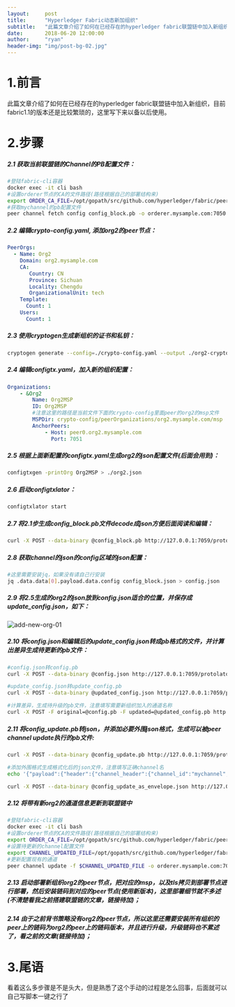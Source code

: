 ```yaml
---
layout:     post
title:      "Hyperledger Fabric动态新加组织"
subtitle:   "此篇文章介绍了如何在已经存在的hyperledger fabric联盟链中加入新组织，目前fabric1.1的版本还是比较繁琐的，这里写下来以备以后使用"
date:       2018-06-20 12:00:00
author:     "ryan"
header-img: "img/post-bg-02.jpg"
---
```


# 1.前言

此篇文章介绍了如何在已经存在的hyperledger fabric联盟链中加入新组织，目前fabric1.1的版本还是比较繁琐的，这里写下来以备以后使用。



# 2.步骤

##### 2.1 获取当前联盟链的Channel的PB配置文件：

```bash
#登陆fabric-cli容器
docker exec -it cli bash
#设置orderer节点的CA的文件路径(路径根据自己的部署结构来)
export ORDER_CA_FILE=/opt/gopath/src/github.com/hyperledger/fabric/peer/crypto/ordererOrganizations/mysample.com/orderers/orderer.mysample.com/msp/tlscacerts/tlsca.mysample.com-cert.pem
#获取mychannel的pb配置文件
peer channel fetch config config_block.pb -o orderer.mysample.com:7050 -c mychannel --tls --cafile $ORDER_CA_FILE
```

##### 2.2 编辑crypto-config.yaml, 添加org2的peer节点：

```yaml
PeerOrgs:
  - Name: Org2
    Domain: org2.mysample.com
    CA:
       Country: CN
       Province: Sichuan
       Locality: Chengdu
       OrganizationalUnit: tech
    Template:
      Count: 1
    Users:
      Count: 1
```

##### 2.3 使用cryptogen生成新组织的证书和私钥：

```bash
cryptogen generate --config=./crypto-config.yaml --output ./org2-crypto-config
```

##### 2.4 编辑configtx.yaml，加入新的组织配置：

```yaml
Organizations:
    - &Org2
        Name: Org2MSP
        ID: Org2MSP
        #注意这里的路径是当前文件下面的crypto-config里面peer的org2的msp文件
        MSPDir: crypto-config/peerOrganizations/org2.mysample.com/msp
        AnchorPeers:
            - Host: peer0.org2.mysample.com
              Port: 7051
```

##### 2.5 根据上面新配置的configtx.yaml生成org2的json配置文件(后面会用到)：

```bash
configtxgen -printOrg Org2MSP > ./org2.json
```

##### 2.6 启动configtxlator：

```bash
configtxlator start
```

##### 2.7 将2.1步生成config_block.pb文件decode成json方便后面阅读和编辑：

```bash
curl -X POST --data-binary @config_block.pb http://127.0.0.1:7059/protolator/decode/common.Block > config_block.json
```

##### 2.8 获取channel的json的config区域的json配置：

```bash
#这里需要安装jq，如果没有请自己行安装
jq .data.data[0].payload.data.config config_block.json > config.json
```

##### 2.9 将2.5生成的org2的json放到config.json适合的位置，并保存成update_config.json，如下：

![add-new-org-01](https://ryanwli.github.io/img/2018/add-new-org-01.png)

##### 2.10 将config.json和编辑后的update_config.json转成pb格式的文件，并计算出差异生成待更新的pb文件：

```bash
#config.json转config.pb
curl -X POST --data-binary @config.json http://127.0.0.1:7059/protolator/encode/common.Config > config.pb

#update_config.json转update_config.pb
curl -X POST --data-binary @updated_config.json http://127.0.0.1:7059/protolator/encode/common.Config > updated_config.pb

#计算差异，生成待升级的pb文件，注意填写需要新组织加入的通道名称
curl -X POST -F original=@config.pb -F updated=@updated_config.pb http://127.0.0.1:7059/configtxlator/compute/update-from-configs -F channel=mychannel > config_update.pb
```

##### 2.11 将config_update.pb转json，并添加必要外围json格式，生成可以被peer channel update执行的pb文件:

```bash
curl -X POST --data-binary @config_update.pb http://127.0.0.1:7059/protolator/decode/common.ConfigUpdate > config_update.json

#添加外围格式生成格式化后的json文件，注意填写正确channel名
echo '{"payload":{"header":{"channel_header":{"channel_id":"mychannel", "type":2}},"data":{"config_update":'$(cat config_update.json)'}}}' > config_update_as_envelope.json

curl -X POST --data-binary @config_update_as_envelope.json http://127.0.0.1:7059/protolator/encode/common.Envelope > config_update_as_envelope.pb
```

##### 2.12 将带有新org2的通道信息更新到联盟链中

```bash
#登陆fabric-cli容器
docker exec -it cli bash
#设置orderer节点的CA的文件路径(路径根据自己的部署结构来)
export ORDER_CA_FILE=/opt/gopath/src/github.com/hyperledger/fabric/peer/crypto/ordererOrganizations/mysample.com/orderers/orderer.mysample.com/msp/tlscacerts/tlsca.mysample.com-cert.pem
#设置待更新的channel配置文件
export CHANNEL_UPDATED_FILE=/opt/gopath/src/github.com/hyperledger/fabric/peer/scripts/config_update_as_envelope.pb
#更新配置现有的通道
peer channel update -f $CHANNEL_UPDATED_FILE -o orderer.mysample.com:7050 -c mychannel --tls --cafile $ORDER_CA_FILE
```

##### 2.13 启动部署新组织org2的peer节点，把对应的msp，以及tls拷贝到部署节点进行部署，然后安装链码到对应的peer节点(使用新版本)，这里部署细节就不多述(不清楚看我之前搭建联盟链的文章，链接待加)；

##### 2.14 由于之前背书策略没有org2的peer节点，所以这里还需要安装所有组织的peer上的链码为org2的peer上的链码版本，并且进行升级，升级链码也不累述了，看之前的文章(链接待加)；



# 3.尾语

看着这么多步骤是不是头大，但是熟悉了这个手动的过程是怎么回事，后面就可以自己写脚本一键之行了